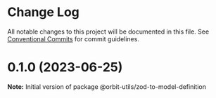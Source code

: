 # Change Log

All notable changes to this project will be documented in this file.
See [Conventional Commits](https://conventionalcommits.org) for commit guidelines.

# 0.1.0 (2023-06-25)

**Note:** Initial version of package @orbit-utils/zod-to-model-definition
